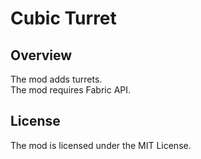 # Cubic Turret
## Overview
The mod adds turrets. <br>
The mod requires Fabric API. <br>

## License
The mod is licensed under the MIT License. <br>